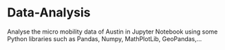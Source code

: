 # Data-Analysis
Analyse the micro mobility data of Austin in Jupyter Notebook using some Python libraries such as Pandas, Numpy, MathPlotLib, GeoPandas,...
